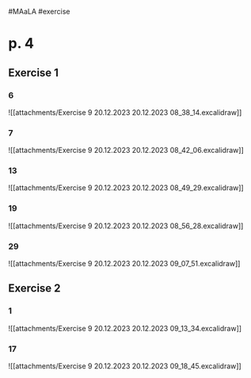 #MAaLA #exercise 

# p. 4
## Exercise 1
### 6
![[attachments/Exercise 9 20.12.2023 20.12.2023 08_38_14.excalidraw]]

### 7
![[attachments/Exercise 9 20.12.2023 20.12.2023 08_42_06.excalidraw]]

### 13
![[attachments/Exercise 9 20.12.2023 20.12.2023 08_49_29.excalidraw]]

### 19
![[attachments/Exercise 9 20.12.2023 20.12.2023 08_56_28.excalidraw]]

### 29
![[attachments/Exercise 9 20.12.2023 20.12.2023 09_07_51.excalidraw]]

## Exercise 2
### 1
![[attachments/Exercise 9 20.12.2023 20.12.2023 09_13_34.excalidraw]]

### 17
![[attachments/Exercise 9 20.12.2023 20.12.2023 09_18_45.excalidraw]]